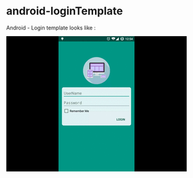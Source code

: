 # android-loginTemplate
Android - Login template looks like :

![alt tag](https://raw.githubusercontent.com/cemyabansu/android-loginTemplate/master/gif/LoginTemplate.gif)
